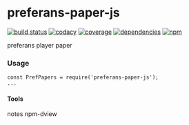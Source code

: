 # preferans-paper-js
[![build status](https://img.shields.io/travis/cope/preferans-paper-js.svg?branch=master)](https://travis-ci.org/cope/preferans-paper-js)
[![codacy](https://img.shields.io/codacy/grade/07b287618ee8467da981a039baea0b10.svg)](https://www.codacy.com/project/cope/preferans-paper-js/dashboard)
[![coverage](https://img.shields.io/coveralls/github/cope/preferans-paper-js/master.svg)](https://coveralls.io/github/cope/preferans-paper-js?branch=master)
[![dependencies](https://david-dm.org/cope/preferans-paper-js.svg)](https://www.npmjs.com/package/preferans-paper-js)
[![npm](https://img.shields.io/npm/dt/preferans-paper-js.svg)](https://www.npmjs.com/package/preferans-paper-js)

preferans player paper

### Usage

    const PrefPapers = require('preferans-paper-js');
    ...

#### Tools
notes
npm-dview
